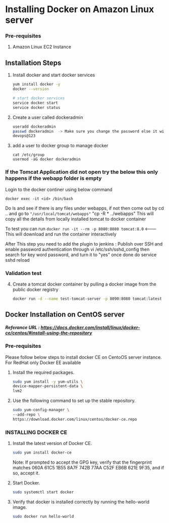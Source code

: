 # Installing Docker on Amazon Linux server

### Pre-requisites
1. Amazon Linux EC2 Instance

## Installation Steps

1. Install docker and start docker services
   ```sh 
   yum install docker -y
   docker --version 
   
   # start docker services
   service docker start
   service docker status
   ```
2. Create a user called dockeradmin
   ```sh
   useradd dockeradmin
   passwd dockeradmin  -> Make sure you change the password else it will not work 
   devops@123
   ```
3. add a user to docker group to manage docker 
   ```
   cat /etc/group
   usermod -aG docker dockeradmin
   ```
### If the Tomcat Application did not open try the below this only happens if the webapp folder is empty
   Login to the docker continer using below command 
   ```
   docker exec -it <id> /bin/bash
  
   ````
  Do ls and see if there is any files under webapps, if not then come out by cd .. and go to ```"/usr/local/tomcat/webapps"``` "cp -R * ../webapps"
  This will copy all the details from locally installed tomcat to docker container
   
   To test you can run ```docker run -it --rm -p 8080:8080 tomcat:8.0``` <--- This will download and run the container interactively
   
   After This step you need to add the plugin to jenkins : Publish over SSH and enable password authentication through vi /etc/ssh/sshd_config then search for key word password, and turn it to "yes" once done do service sshd reload 
### Validation test
4. Create a tomcat docker container by pulling a docker image from the public docker registry
   ```sh
   docker run -d --name test-tomcat-server -p 8090:8080 tomcat:latest
   ```


## Docker Installation on CentOS server
##### Referance URL : https://docs.docker.com/install/linux/docker-ce/centos/#install-using-the-repository
### Pre-requisites

Please follow below steps to install docker CE on CentoOS server instance. For RedHat only Docker EE available 

1. Install the required packages.

   ```sh 
   sudo yum install -y yum-utils \
   device-mapper-persistent-data \
   lvm2
   ```
  
1. Use the following command to set up the stable repository.
 
   ```sh 
   sudo yum-config-manager \
   --add-repo \
   https://download.docker.com/linux/centos/docker-ce.repo
   ```

### INSTALLING DOCKER CE

1. Install the latest version of Docker CE.
   ```sh 
   sudo yum install docker-ce
   ```

   Note: If prompted to accept the GPG key, verify that the fingerprint matches 
060A 61C5 1B55 8A7F 742B 77AA C52F EB6B 621E 9F35, and if so, accept it.

1. Start Docker.
   ```sh 
   sudo systemctl start docker
   ```

1. Verify that docker is installed correctly by running the hello-world image.
   ```sh
   sudo docker run hello-world
   ```
